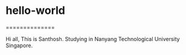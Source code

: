 # hello-world
==============

Hi all,
This is Santhosh.
Studying in Nanyang Technological University
Singapore.
